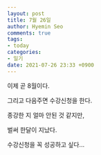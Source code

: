 ```yaml
---
layout: post
title: 7월 26일
author: Hyemin Seo
comments: true
tags:
- today
categories:
- 일기
date: 2021-07-26 23:33 +0900
---
```

이제 곧 8월이다.

그리고 다음주면 수강신청을 한다.

종강한 지 얼마 안된 것 같지만,

벌써 한달이 지났다.

수강신청을 꼭 성공하고 싶다...